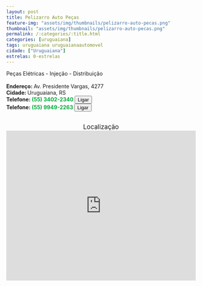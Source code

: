 ```yaml
---
layout: post
title: Pelizarro Auto Peças
feature-img: "assets/img/thumbnails/pelizarro-auto-pecas.png"
thumbnail: "assets/img/thumbnails/pelizarro-auto-pecas.png"
permalink: /:categories/:title.html
categories: [uruguaiana]
tags: uruguaiana uruguaianaautomovel
cidade: ["Uruguaiana"]
estrelas: 0-estrelas
---
```

Peças Elétricas - Injeção - Distribuição<!-- more --><br/>
<br/>
<b>Endereço: </b>Av. Presidente Vargas, 4277<br />
<b>Cidade: </b>Uruguaiana, RS<br />
<b>Telefone: <span style="color: #00ab3a;">(55) 3402-2340</span> <a href="tel:5534022340"><button class="ligar">Ligar</button></a></b><br />
<b>Telefone: <span style="color: #00ab3a;">(55) 9949-2263</span> <a href="tel:5599492263"><button class="ligar">Ligar</button></a></b><br />
<br />
<div style="font-size: larger; text-align: center;">
Localização</div>
<iframe src="https://www.google.com/maps/embed?pb=!1m18!1m12!1m3!1d13854.688905373305!2d-57.07010328886959!3d-29.75819794395758!2m3!1f0!2f0!3f0!3m2!1i1024!2i768!4f13.1!3m3!1m2!1s0x94535b6d007c2649%3A0x9c0d496fe3704990!2sAv.+Pres.+Vargas%2C+4277+-+Santana%2C+Uruguaiana+-+RS!5e0!3m2!1spt-BR!2sbr!4v1523800038639" width="100%" height="400" frameborder="0" style="border:0" allowfullscreen></iframe>
